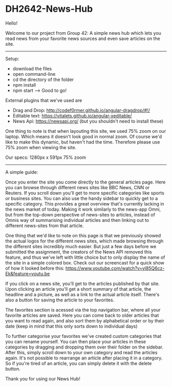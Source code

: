 # DH2642-News-Hub

Hello!

Welcome to our project from Group 42:
A simple news hub which lets you read news from your favorite news sources and even save articles on the site.


----------------------------------------------------------------------------------


Setup:
 - download the files
 - open command-line
 - cd the directory of the folder
 - npm install
 - npm start
 --> Good to go!

External plugins that we've used are
 - Drag and Drop: http://codef0rmer.github.io/angular-dragdrop/#!/
 - Editable text: https://vitalets.github.io/angular-xeditable/
 - News Api: https://newsapi.org/
(but you shouldn't need to install these)

One thing to note is that when layouting this site, we used 75% zoom on our laptop. Which means it doesn't look good in normal zoom. Of course we'd like to make this dynamic, but haven't had the time. Therefore please use 75% zoom when viewing the site.

Our specs:
1280px x 591px 
75% zoom

----------------------------------------------------------------------------------


A simple guide:

Once you enter the site you come directly to the general articles page. Here you can browse through different news sites like
BBC News, CNN or Reuters. If you scroll down you'll get to more specific categories like sports or business sites.
You can also use the handy sidebar to quickly get to a specific category. This provides a great overview that's
currently lacking in the news market of today. Making it work similarly to the news-app Omni, but from the top-down
perspective of news-sites to articles, instead of Omnis way of summarising individual articles and then linking
out to different news-sites from that article.

One thing that we'd like to note on this page is that we previously showed the actual logos for the different news sites,
which made browsing through the different sites incredibly much easier. But just a few days before we submitted the assignment,
the creators of the News API removed this feature, and thus we've left with little choice but to only display
the name of the site in a simple colored box. Check out our screencast for a quick show of how it looked before this:
https://www.youtube.com/watch?v=yl85Q6cz-Ek&feature=youtu.be

If you click on a news site, you'll get to the articles published by that site. Upon clicking an article you'll get
a short summary of that article, the headline and a picture, as well as a link to the actual article itself.
There's also a button for saving the article to your favorites.

The favorites section is acessed via the top navigation bar, where all your favorite articles are saved.
Here you can come back to older articles that you want to read again, and also sort them by alphabetical order
or by their date (keep in mind that this only sorts down to individual days)

To further categorise your favorites we've created custom categories that you can rename yourself. You can then place
your articles in these categories by dragging and dropping them over their folder on the sidebar.
After this, simply scroll down to your own category and read the articles again. It's not possible to rearrange
an article after placing it in a category. So if you're tired of an article, you can simply delete it with the delete button.

Thank you for using our News Hub!
